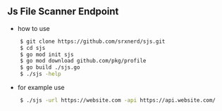 ## Js File Scanner Endpoint
- how to use
```bash
    $ git clone https://github.com/srxnerd/sjs.git
    $ cd sjs
    $ go mod init sjs
    $ go mod download github.com/pkg/profile
    $ go build ./sjs.go
    $ ./sjs -help
```
- for example use
```bash
    $ ./sjs -url https://website.com -api https://api.website.com/ 
```
